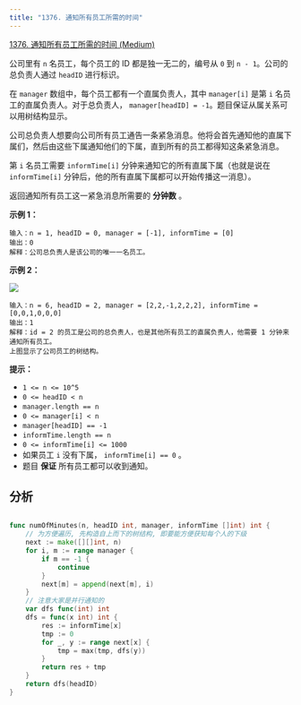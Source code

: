 ```yaml
---
title: "1376. 通知所有员工所需的时间"
---
```


[1376. 通知所有员工所需的时间 (Medium)](https://leetcode.cn/problems/time-needed-to-inform-all-employees/)

公司里有 `n` 名员工，每个员工的 ID 都是独一无二的，编号从 `0` 到 `n - 1`。公司的总负责人通过
`headID` 进行标识。

在 `manager` 数组中，每个员工都有一个直属负责人，其中 `manager[i]` 是第 `i`
名员工的直属负责人。对于总负责人， `manager[headID] = -1`。题目保证从属关系可以用树结构显示。

公司总负责人想要向公司所有员工通告一条紧急消息。他将会首先通知他的直属下属们，然后由这些下属通知他们的下属，直到所有的员工都得知这条紧急消息。

第 `i` 名员工需要 `informTime[i]` 分钟来通知它的所有直属下属（也就是说在
`informTime[i]` 分钟后，他的所有直属下属都可以开始传播这一消息）。

返回通知所有员工这一紧急消息所需要的 **分钟数** 。

**示例 1：**

```
输入：n = 1, headID = 0, manager = [-1], informTime = [0]
输出：0
解释：公司总负责人是该公司的唯一一名员工。

```

**示例 2：**

![](https://assets.leetcode-cn.com/aliyun-lc-upload/uploads/2020/03/08/graph.png)

```
输入：n = 6, headID = 2, manager = [2,2,-1,2,2,2], informTime =
[0,0,1,0,0,0]
输出：1
解释：id = 2 的员工是公司的总负责人，也是其他所有员工的直属负责人，他需要 1 分钟来通知所有员工。
上图显示了公司员工的树结构。

```

**提示：**

- `1 <= n <= 10^5`
- `0 <= headID < n`
- `manager.length == n`
- `0 <= manager[i] < n`
- `manager[headID] == -1`
- `informTime.length == n`
- `0 <= informTime[i] <= 1000`
- 如果员工 `i` 没有下属， `informTime[i] == 0` 。
- 题目 **保证** 所有员工都可以收到通知。


## 分析


```go

func numOfMinutes(n, headID int, manager, informTime []int) int {
	// 为方便遍历, 先构造自上而下的树结构, 即要能方便获知每个人的下级
	next := make([][]int, n)
	for i, m := range manager {
		if m == -1 {
			continue
		}
		next[m] = append(next[m], i)
	}
	// 注意大家是并行通知的
	var dfs func(int) int
	dfs = func(x int) int {
		res := informTime[x]
		tmp := 0
		for _, y := range next[x] {
			tmp = max(tmp, dfs(y))
		}
		return res + tmp
	}
	return dfs(headID)
}
```

